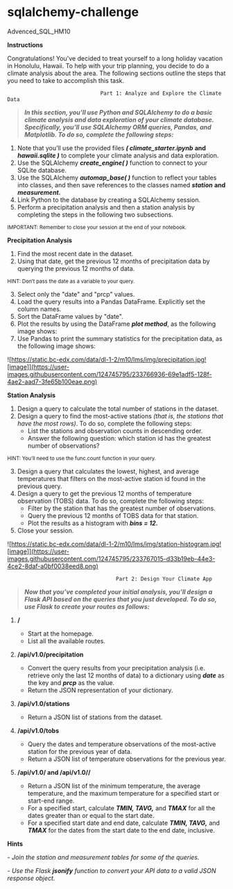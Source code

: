 # sqlalchemy-challenge
Advenced_SQL_HM10


**Instructions**

Congratulations! You've decided to treat yourself to a long holiday vacation in Honolulu, Hawaii. To help with your trip planning, you decide to do a climate analysis about the area. The following sections outline the steps that you need to take to accomplish this task.




                                  Part 1: Analyze and Explore the Climate Data

>***In this section, you’ll use Python and SQLAlchemy to do a basic climate analysis and data exploration of your climate database. Specifically, you’ll use SQLAlchemy ORM queries, Pandas, and Matplotlib. To do so, complete the following steps:***

1. Note that you’ll use the provided files ***( climate_starter.ipynb***  **and**  ***hawaii.sqlite )*** to complete your climate analysis and data exploration.
2. Use the SQLAlchemy ***create_engine( )*** function to connect to your SQLite database.
3. Use the SQLAlchemy ***automap_base( )*** function to reflect your tables into classes, and then save references to the classes named ***station*** **and** ***measurement.***
4. Link Python to the database by creating a SQLAlchemy session.
5. Perform a precipitation analysis and then a station analysis by completing the steps in the following two subsections.


<sub>IMPORTANT: Remember to close your session at the end of your notebook.</sub>





**Precipitation Analysis**

1. Find the most recent date in the dataset.
2. Using that date, get the previous 12 months of precipitation data by querying the previous 12 months of data.

<sub>HINT: Don’t pass the date as a variable to your query.</sub>

3. Select only the "date" and "prcp" values.
4. Load the query results into a Pandas DataFrame. Explicitly set the column names.
5. Sort the DataFrame values by "date".
6. Plot the results by using the DataFrame ***plot method***, as the following image shows:
7. Use Pandas to print the summary statistics for the precipitation data, as the following image shows:


![https://static.bc-edx.com/data/dl-1-2/m10/lms/img/precipitation.jpg![image]](https://user-images.githubusercontent.com/124745795/233766936-69e1adf5-128f-4ae2-aad7-3fe65b100eae.png)






**Station Analysis**

1. Design a query to calculate the total number of stations in the dataset.
2. Design a query to find the most-active stations *(that is, the stations that have the most rows)*. 
To do so, complete the following steps:
   - List the stations and observation counts in descending order.
    - Answer the following question: which station id has the greatest number of observations?

<sub>HINT: You’ll need to use the func.count function in your query.</sub>

3. Design a query that calculates the lowest, highest, and average temperatures that filters on the most-active station id found in the previous query.
4. Design a query to get the previous 12 months of temperature observation (TOBS) data. To do so, complete the following steps:
   - Filter by the station that has the greatest number of observations.
    - Query the previous 12 months of TOBS data for that station.
     - Plot the results as a histogram with ***bins = 12.***
5. Close your session.


![https://static.bc-edx.com/data/dl-1-2/m10/lms/img/station-histogram.jpg![image]](https://user-images.githubusercontent.com/124745795/233767015-d33b19eb-44e3-4ce2-8daf-a0bf0038eed8.png)



                                       Part 2: Design Your Climate App

>***Now that you’ve completed your initial analysis, you’ll design a Flask API based on the queries that you just developed. To do so, use Flask to create your routes as follows:***

1. **/**
   - Start at the homepage.
    - List all the available routes.
 
2. **/api/v1.0/precipitation**
   - Convert the query results from your precipitation analysis (i.e. retrieve only the last 12 months of data) to a dictionary using ***date*** as the key and ***prcp*** as the value.
    - Return the JSON representation of your dictionary.
 
3. **/api/v1.0/stations**
   - Return a JSON list of stations from the dataset.
 
4. **/api/v1.0/tobs**
   - Query the dates and temperature observations of the most-active station for the previous year of data.
    - Return a JSON list of temperature observations for the previous year.
 
5. **/api/v1.0/<start> and /api/v1.0/<start>/<end>**
   - Return a JSON list of the minimum temperature, the average temperature, and the maximum temperature for a specified start or start-end range.
    - For a specified start, calculate ***TMIN, TAVG,*** and ***TMAX*** for all the dates greater than or equal to the start date.
     - For a specified start date and end date, calculate ***TMIN, TAVG,*** and ***TMAX*** for the dates from the start date to the end date, inclusive.
 
 
 

 **Hints**

*- Join the station and measurement tables for some of the queries.*

*- Use the Flask ***jsonify*** function to convert your API data to a valid JSON response object.*






